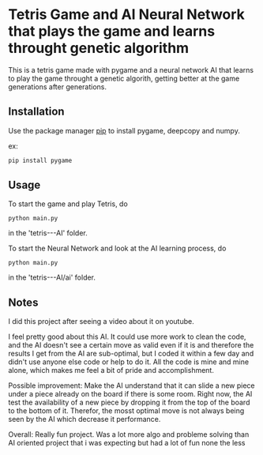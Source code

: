 # Tetris Game and AI Neural Network that  plays the game and learns throught genetic algorithm

This is a tetris game made with pygame and a neural network AI that learns to play the game throught a genetic algorith, getting better at the game generations after generations.

## Installation

Use the package manager [pip](https://pip.pypa.io/en/stable/) to install pygame, deepcopy and numpy.

ex:
```bash
pip install pygame
```

## Usage

To start the game and play Tetris, do 
```
python main.py
```
 in the 'tetris---AI' folder.

To start the Neural Network and look at the AI learning process, do 
```
python main.py
```
in the 'tetris---AI/ai' folder.

## Notes

I did this project after seeing a video about it on youtube.

I feel pretty good about this AI. It could use more work to clean the code, and the AI doesn't see a certain move as valid even if it is and therefore the results I get from the AI are sub-optimal, but I coded it within a few day and didn't use anyone else code or help to do it. All the code is mine and mine alone, which makes me feel a bit of pride and accomplishment.

Possible improvement: Make the AI understand that it can slide a new piece under a piece already on the board if there is some room. Right now, the AI test the availability of a new piece by dropping it from the top of the board to the bottom of it. Therefor, the mosst optimal move is not always being seen by the AI which decrease it performance.

Overall: Really fun project. Was a lot more algo and probleme solving than AI oriented project that i was expecting but had a lot of fun  none the less